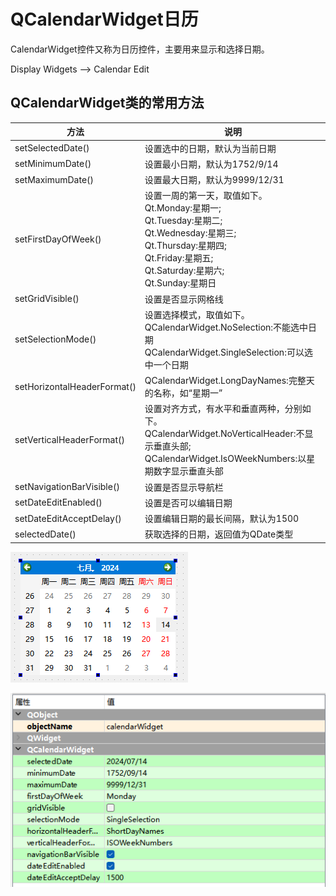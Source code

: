 # QCalendarWidget日历

CalendarWidget控件又称为日历控件，主要用来显示和选择日期。

Display Widgets —> Calendar Edit

## QCalendarWidget类的常用方法

| **方法**                    | **说明**                                                     |
| --------------------------- | ------------------------------------------------------------ |
| setSelectedDate()           | 设置选中的日期，默认为当前日期                               |
| setMinimumDate()            | 设置最小日期，默认为1752/9/14                                |
| setMaximumDate()            | 设置最大日期，默认为9999/12/31                               |
| setFirstDayOfWeek()         | 设置一周的第一天，取值如下。<br/>Qt.Monday:星期一;<br/>Qt.Tuesday:星期二;<br/>Qt.Wednesday:星期三;<br/>Qt.Thursday:星期四;<br/>Qt.Friday:星期五;<br/>Qt.Saturday:星期六;<br/>Qt.Sunday:星期日 |
| setGridVisible()            | 设置是否显示网格线                                           |
| setSelectionMode()          | 设置选择模式，取值如下。<br/>QCalendarWidget.NoSelection:不能选中日期<br/>QCalendarWidget.SingleSelection:可以选中一个日期 |
| setHorizontalHeaderFormat() | QCalendarWidget.LongDayNames:完整天的名称，如“星期一”        |
| setVerticalHeaderFormat()   | 设置对齐方式，有水平和垂直两种，分别如下。<br/>QCalendarWidget.NoVerticalHeader:不显示垂直头部;<br/>QCalendarWidget.IsOWeekNumbers:以星期数字显示垂直头部 |
| setNavigationBarVisible()   | 设置是否显示导航栏                                           |
| setDateEditEnabled()        | 设置是否可以编辑日期                                         |
| setDateEditAcceptDelay()    | 设置编辑日期的最长间隔，默认为1500                           |
| selectedDate()              | 获取选择的日期，返回值为QDate类型                            |

![alt text](image-37.png)

![alt text](image-36.png)